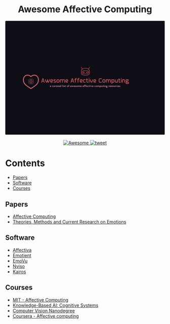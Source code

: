 <h1 align=center> Awesome Affective Computing </h1>

<div align="center">
	<img width="900" src="awesome-affective-computing.png" alt="Awesome Affective Computing">
</div>

<p align="center">
	<a href="https://github.com/sindresorhus/awesome">
		<img alt="Awesome" src="https://cdn.rawgit.com/sindresorhus/awesome/d7305f38d29fed78fa85652e3a63e154dd8e8829/media/badge.svg">
	</a>
	<a href="https://twitter.com/intent/tweet?text=Awesome%20Affective%20Computing%20-%20A%20curated%20list%20of%20awesome%20affective%20computing%20papers,%20software%20and%20resources%20by%20@AmrMKayid&url=https://github.com/AmrMKayid/awesome-affective-computing&hashtags=affective_computing,emotion_recognition">
		<img alt="tweet" src="https://img.shields.io/twitter/url/http/shields.io.svg?style=social">
	</a>
</p>



# Contents

- [Papers](#papers)
- [Software](#software)
- [Courses](#courses)


## Papers

- [Affective Computing](https://affect.media.mit.edu/pdfs/95.picard.pdf)
- [Theories, Methods and Current Research on Emotions](https://irenelopatovska.files.wordpress.com/2012/10/lopatovska_arapakis_2011_theories.pdf)


## Software

- [Affectiva](https://www.affectiva.com/)
- [Emotient](https://imotions.com/emotient/)
- [EmoVu](http://www.eyeris.ai/)
- [Nviso](http://www.nviso.ch/technology.html)
- [Kairos](https://www.kairos.com/)


## Courses

- [MIT - Affective Computing](https://ocw.mit.edu/courses/media-arts-and-sciences/mas-630-affective-computing-fall-2015/)
- [Knowledge-Based AI: Cognitive Systems](https://eg.udacity.com/course/knowledge-based-ai-cognitive-systems--ud409)
- [Computer Vision Nanodegree](https://in.udacity.com/course/computer-vision-nanodegree--nd891)
- [Coursera - Affective computing](https://www.coursera.org/lecture/emotions/affective-computing-gebqS)